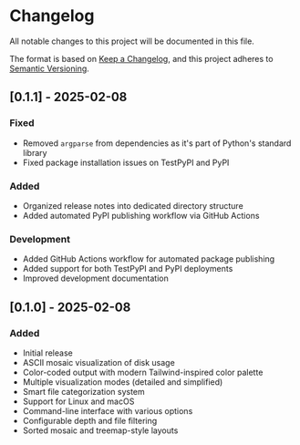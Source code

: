 # Changelog

All notable changes to this project will be documented in this file.

The format is based on [Keep a Changelog](https://keepachangelog.com/en/1.0.0/),
and this project adheres to [Semantic Versioning](https://semver.org/spec/v2.0.0.html).

## [0.1.1] - 2025-02-08

### Fixed
- Removed `argparse` from dependencies as it's part of Python's standard library
- Fixed package installation issues on TestPyPI and PyPI

### Added
- Organized release notes into dedicated directory structure
- Added automated PyPI publishing workflow via GitHub Actions

### Development
- Added GitHub Actions workflow for automated package publishing
- Added support for both TestPyPI and PyPI deployments
- Improved development documentation

## [0.1.0] - 2025-02-08

### Added
- Initial release
- ASCII mosaic visualization of disk usage
- Color-coded output with modern Tailwind-inspired color palette
- Multiple visualization modes (detailed and simplified)
- Smart file categorization system
- Support for Linux and macOS
- Command-line interface with various options
- Configurable depth and file filtering
- Sorted mosaic and treemap-style layouts
